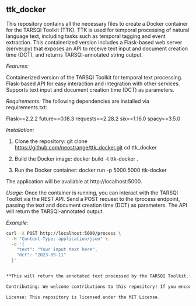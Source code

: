## ttk_docker

This repository contains all the necessary files to create a Docker container for the TARSQI Toolkit (TTK). TTK is used for temporal processing of natural language text, including tasks such as temporal tagging and event extraction. This containerized version includes a Flask-based web server (server.py) that exposes an API to receive text input and document creation time (DCT), and returns TARSQI-annotated string output.

*Features:*

Containerized version of the TARSQI Toolkit for temporal text processing.
Flask-based API for easy interaction and integration with other services.
Supports text input and document creation time (DCT) as parameters.

*Requirements:* The following dependencies are installed via requirements.txt:

Flask==2.2.2
future==0.18.3
requests==2.28.2
six==1.16.0
spacy==3.5.0


*Installation:*


1. Clone the repository:
git clone https://github.com/neostrange/ttk_docker.git
cd ttk_docker

2. Build the Docker image:
   docker build -t ttk-docker .

3. Run the Docker container:
   docker run -p 5000:5000 ttk-docker

The application will be available at http://localhost:5000.

*Usage:* Once the container is running, you can interact with the TARSQI Toolkit via the REST API. Send a POST request to the /process endpoint, passing the text and document creation time (DCT) as parameters. The API will return the TARSQI-annotated output.

*Example:*

```bash
curl -X POST http://localhost:5000/process \
  -H "Content-Type: application/json" \
  -d '{
    "text": "Your input text here",
    "dct": "2023-09-11"
  }'


**This will return the annotated text processed by the TARSQI Toolkit.***

Contributing: We welcome contributions to this repository! If you encounter any bugs, have feature requests, or would like to contribute improvements, feel free to open an issue or submit a pull request.

License: This repository is licensed under the MIT License.
